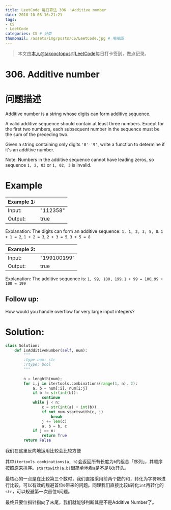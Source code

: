 ```yaml
---
title: LeetCode 每日算法 306 ：Additive number
date: 2018-10-08 16:21:21
tags: 
- CS
- LeetCode
categories: CS # 分类
thumbnail: /assets/img/posts/CS/LeetCode.jpg # 略缩图
---
```


>本文由[本人@takooctopus](https://takooctopus.github.io "たこ焼きのGITHUB")对[LeetCode](https://leetcode.com/ "LeetCode")每日打卡签到，做点记录。

# 306. Additive number

# 问题描述

Additive number is a string whose digits can form additive sequence.

A valid additive sequence should contain at least three numbers. Except for the first two numbers, each subsequent number in the sequence must be the sum of the preceding two.

Given a string containing only digits `'0'-'9'`, write a function to determine if it's an additive number.

Note: Numbers in the additive sequence cannot have leading zeros, so sequence `1, 2, 03` or `1, 02, 3` is invalid.

# Example

|   Example 1:  |       |
|   :------ |   :------ |
|   Input:  |   "112358"  |
|   Output: |   true    |

Explanation: The digits can form an additive sequence: `1, 1, 2, 3, 5, 8`. 
`1 + 1 = 2`, `1 + 2 = 3`, `2 + 3 = 5`, `3 + 5 = 8`

|   Example 2:|     |
|   :------ |   :------ |
|   Input:  |    "199100199"    |
|   Output: |    true   |

Explanation: The additive sequence is: `1, 99, 100, 199`. 
`1 + 99 = 100`, `99 + 100 = 199`

## Follow up:

How would you handle overflow for very large input integers?

# Solution:

```python
class Solution:
    def isAdditiveNumber(self, num):
        """
        :type num: str
        :rtype: bool
        """
        
        n = lenghth(num);
        for i,j in itertools.combinations(range(1, n), 2):
            a, b = num[:i], num[i:j]
            if b != str(int(b)):
                continue
            while j < n:
                c = str(int(a) + int(b))
                if not num.startswith(c, j)
                    break
                j += len(c)
                a, b = b, c
            if j == n:
                return True
        return False
```

我们在这里反向地运用比较会比较方便

其中`itertools.combinations(a, b)`会返回所有长度为`b`的组合「序列」，其顺序按照原来排序。`startswith(a,b)`很简单地看`a`是不是以`b`开头。

最核心的一点是在比较第三个数时，我们直接采用前两个数的和，转化为字符串进行比较，可以有效的规避首位`0`带来的问题。同理我们直接比较`b`转化`int`再转化的`str`，可以规避第一次首位`0`问题。

最终只要位指针指向了末尾，我们就能够判断其是不是Additive Number了。

